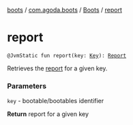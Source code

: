 [boots](../../index.md) / [com.agoda.boots](../index.md) / [Boots](index.md) / [report](./report.md)

# report

`@JvmStatic fun report(key: `[`Key`](../-key/index.md)`): `[`Report`](../-report/index.md)

Retrieves the [report](../-report/index.md) for a given key.

### Parameters

`key` - bootable/bootables identifier

**Return**
report for a given key

